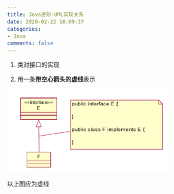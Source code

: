 ```yaml
---
title: Java进阶-UML实现关系
date: 2020-02-22 18:09:37
categories:
- Java
comments: false
---
```


1. 类对接口的实现

2. 用一条**带空心箭头的虚线**表示

   <!-- more -->

<img src="8.2 实现关系.assets/image-20200222181018246.png" alt="image-20200222181018246" style="zoom: 67%;" />

以上图应为虚线